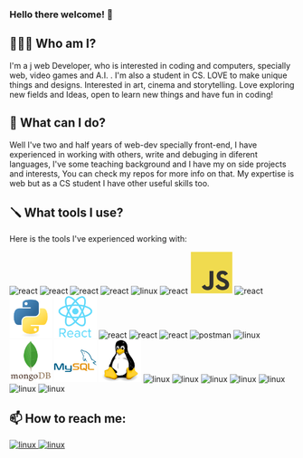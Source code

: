 ### Hello there welcome! 👋
<!--
**ParsaBordbar/ParsaBordbar** is a ✨ _special_ ✨ repository because its `README.md` (this file) appears on your GitHub profile.

Here are some ideas to get you started:

- 🔭 I’m currently working on ...
- 🌱 I’m currently learning ...
- 👯 I’m looking to collaborate on ...
- 🤔 I’m looking for help with ...
- 💬 Ask me about ...
- 📫 How to reach me: ...
- 😄 Pronouns: ...
- ⚡ Fun fact: ...
-->

## 👨🏻‍💻 Who am I?
I'm a j web Developer, who is interested in coding and computers, specially web, video games and A.I. . 
I'm also a student in CS. LOVE to make unique things and designs. 
Interested in art, cinema and storytelling. Love exploring new fields and Ideas, open to learn new things and have fun in coding! 

## 🚀 What can I do?
Well I've two and half years of web-dev specially front-end, I have experienced in working with others, write and debuging in diferent languages, I've some teaching background and I have my on side projects and interests, You can check my repos for more info on that. My expertise is web but as a CS student I have other useful skills too.

## 🪛 What tools I use? 

 Here is the tools I've experienced working with:
<div display="flex" justify="center" >
<img src="https://github.com/ParsaBordbar/ParsaBordbar/assets/124056966/5ec08382-eb99-4ad7-8bb8-dc72414dd23f" alt="react" width="75" height="75"/> 
<img src="https://github.com/ParsaBordbar/ParsaBordbar/assets/124056966/b2868ef7-4dab-4203-90c8-413781e6c0a6" alt="react" width="75" height="75"/>
<img src="https://github.com/ParsaBordbar/ParsaBordbar/assets/124056966/b47e9fa5-3be6-4fce-b953-2868a952f070" alt="react" width="75" height="75"/> 
<img src="https://github.com/ParsaBordbar/ParsaBordbar/assets/124056966/5508064f-0974-4b5a-a08f-0fccb45efa33" alt="react" width="75" height="75"/>
<img src="https://github.com/ParsaBordbar/ParsaBordbar/assets/124056966/11046901-12e5-48cf-99ef-f1d06d34354d" alt="linux" width="75" height="75"/>
<img src="https://github.com/ParsaBordbar/ParsaBordbar/assets/124056966/20345247-c8a2-4da1-9beb-faf1967cc38b" alt="react" width="75" height="75"/> 
<img  src="https://raw.githubusercontent.com/devicons/devicon/master/icons/javascript/javascript-original.svg" alt="javascript" width="75" height="75"/>
<img src="https://github.com/ParsaBordbar/ParsaBordbar/assets/124056966/bda89776-f6d7-46e7-97a9-09a201e766c3" alt="react" width="75" height="75"/> 
<img src="https://raw.githubusercontent.com/devicons/devicon/master/icons/python/python-original.svg" alt="python" width="75" height="75"/>
<img src="https://raw.githubusercontent.com/devicons/devicon/master/icons/react/react-original-wordmark.svg" alt="react" width="75" height="75"/> 
<img src="https://github.com/ParsaBordbar/ParsaBordbar/assets/124056966/19e821f7-a10b-43d4-a15e-8250c5ba40cb" alt="react" width="75" height="75"/> 
<img src="https://github.com/ParsaBordbar/ParsaBordbar/assets/124056966/f92ddfc0-611b-433d-9261-f8078005f285" alt="react" width="75" height="75"/>
<img src="https://github.com/ParsaBordbar/ParsaBordbar/assets/124056966/4ee7bc97-6336-4b2b-bded-1737b27ba026" alt="react" width="75" height="75"/>
<img src="https://www.vectorlogo.zone/logos/getpostman/getpostman-icon.svg" alt="postman" width="75" height="75"/>
<img src="https://github.com/ParsaBordbar/ParsaBordbar/assets/124056966/be325712-7df8-4c5e-a7d8-93da3142d977" alt="linux" width="75" height="75"/>
<img src="https://raw.githubusercontent.com/devicons/devicon/master/icons/mongodb/mongodb-original-wordmark.svg" alt="mongodb" width="75" height="75"/>
<img src="https://raw.githubusercontent.com/devicons/devicon/master/icons/mysql/mysql-original-wordmark.svg" alt="mysql" width="75" height="75"/> 
<img src="https://raw.githubusercontent.com/devicons/devicon/master/icons/linux/linux-original.svg" alt="linux" width="75" height="75"/>
<img src="https://github.com/ParsaBordbar/ParsaBordbar/assets/124056966/491d5300-d6ed-4262-a72f-e08a9d09523d" alt="linux" width="75" height="75"/>
<img src="https://github.com/ParsaBordbar/ParsaBordbar/assets/124056966/5368df55-d443-46d3-ae4c-f0b1ca57356c" alt="linux" width="75" height="75"/>
<img src="https://github.com/ParsaBordbar/ParsaBordbar/assets/124056966/0d49894a-e7dc-483b-93ee-16543a205cb9" alt="linux" width="75" height="75"/> 
<img src="https://github.com/ParsaBordbar/ParsaBordbar/assets/124056966/5f6a5832-99c7-4376-a06e-400af5fde270" alt="linux" width="75" height="75"/> 
<img src="https://github.com/ParsaBordbar/ParsaBordbar/assets/124056966/96bb4ba7-f66c-4f9c-92ef-7004c9bc455d" alt="linux" width="75" height="75"/> 
<img src="https://github.com/ParsaBordbar/ParsaBordbar/assets/124056966/5851b79f-6c57-4038-9d3a-76ea88361e24" alt="linux" width="75" height="75"/> 
<img src="https://github.com/ParsaBordbar/ParsaBordbar/assets/124056966/4247312a-337e-4750-8036-e7aac607ee76" alt="linux" width="75" height="75"/>
</div>

## 📫 How to reach me:

<a href="https://t.me/They_callme_Parsa"><img src="https://github.com/ParsaBordbar/ParsaBordbar/assets/124056966/fb86d3f3-9163-4f51-a581-1e2038a52a1a" alt="linux" width="75" height="64"/> </a>
<a href="parsab71@gmail.com"> <img src="https://github.com/ParsaBordbar/ParsaBordbar/assets/124056966/5b80856c-205d-41e8-88a4-2a4901ee4037" alt="linux" width="75" height="64" /> 
</a>
